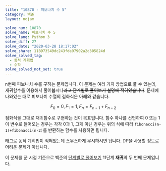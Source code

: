 ```yaml
---
title: "10870 - 피보나치 수 5"
category: 백준
layout: nojam

solve_num: 10870
solve_name: 피보나치 수 5
solve_lang: Python 3
solve_diff: 27
solve_date: "2020-03-28 18:17:02"
solve_share: 118973549dc243fda07902a2d305824d
solve_solved_tag:
  - 동적 계획법
  - 수학
solve_solved_not_set: true
---
```


n번째 피보나치 수를 구하는 문제입니다. 이 문제는 여러 가지 방법으로 풀 수 있는데, 재귀함수를 이용해서 풀어봅시다~~라고 단계별로 풀어보기 설명에 적혀있습니다~~. 문제에 나와있는 대로 피보나치 수열의 점화식은 아래와 같습니다.

$$
F_0=0,F_1=1,F_n=F_{n-1}+F_{n-2}
$$

점화식을 그대로 재귀함수로 구현하는 것이 목표입니다. 함수 하나를 선언하여 0 또는 1이 변수로 들어오는 경우는 각각 0과 1, 그게 아닌 경우는 위의 식에 따라 `fibonacci(n-1)+fibonacci(n-2)`를 반환하는 함수를 사용하면 됩니다.

태그로 동적 계획법이 적혀있는데 스무스하게 무시하시면 됩니다. DP을 사용할 정도로 어려운 문제가 아닙니다.

이 문제를 푼 시점 기준으로 백준의 [단계별로 풀어보기](http://noj.am/p/s) 11단계 **재귀**의 두 번째 문제입니다.
